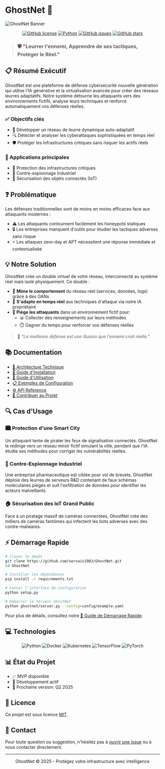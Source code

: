 # GhostNet 👻 

![GhostNet Banner](https://github.com/user-attachments/assets/f48faa12-403a-48da-b422-de9c92a0576f)

<div align="center">
  
  [![GitHub license](https://img.shields.io/github/license/servais1983/GhostNet?color=blue)](LICENSE)
  [![Python](https://img.shields.io/badge/Python-3.8+-blue.svg?logo=python&logoColor=white)](https://www.python.org)
  [![GitHub issues](https://img.shields.io/github/issues/servais1983/GhostNet)](https://github.com/servais1983/GhostNet/issues)
  [![GitHub stars](https://img.shields.io/github/stars/servais1983/GhostNet)](https://github.com/servais1983/GhostNet/stargazers)
  
</div>

> ### 🛡️ **"Leurrer l'ennemi, Apprendre de ses tactiques, Protéger le Réel."**

## 📋 Résumé Exécutif

GhostNet est une plateforme de défense cybersécurité nouvelle génération qui utilise l'IA générative et la virtualisation avancée pour créer des réseaux leurres adaptatifs. Notre système détourne les attaquants vers des environnements fictifs, analyse leurs techniques et renforce automatiquement vos défenses réelles.

### ✅ Objectifs clés
- 🔄 Développer un réseau de leurre dynamique auto-adaptatif
- 🔍 Détecter et analyser les cyberattaques sophistiquées en temps réel
- 🛡️ Protéger les infrastructures critiques sans risquer les actifs réels

### 🚀 Applications principales
- 🏢 Protection des infrastructures critiques
- 🔎 Contre-espionnage industriel
- 📱 Sécurisation des objets connectés (IoT)

## ❓ Problématique

Les défenses traditionnelles sont de moins en moins efficaces face aux attaquants modernes :

- ⚠️ Les attaquants contournent facilement les honeypots statiques
- 🔒 Les entreprises manquent d'outils pour étudier les tactiques adverses sans risque
- ⚡ Les attaques zero-day et APT nécessitent une réponse immédiate et contextualisée

## 💡 Notre Solution

GhostNet crée un double virtuel de votre réseau, interconnecté au système réel mais isolé physiquement. Ce double :

- 🔄 **Mime le comportement** du réseau réel (services, données, logs) grâce à des GANs
- 🧠 **S'adapte en temps réel** aux techniques d'attaque via notre IA propriétaire
- 🎯 **Piège les attaquants** dans un environnement fictif pour:
  - 📊 Collecter des renseignements sur leurs méthodes
  - ⏱️ Gagner du temps pour renforcer vos défenses réelles

> 💬 *"La meilleure défense est une illusion que l'ennemi croit réelle."*

## 📚 Documentation

- [📐 Architecture Technique](docs/architecture.md)
- [🔧 Guide d'Installation](docs/installation.md)
- [📖 Guide d'Utilisation](docs/user_guide.md)
- [📋 Exemples de Configuration](docs/examples/README.md)
- [⚙️ API Reference](docs/api_reference.md)
- [🤝 Contribuer au Projet](CONTRIBUTING.md)

## 🔍 Cas d'Usage

### 🏙️ Protection d'une Smart City
Un attaquant tente de pirater les feux de signalisation connectés. GhostNet le redirige vers un réseau miroir fictif simulant la ville, pendant que l'IA étudie ses méthodes pour corriger les vulnérabilités réelles.

### 🧪 Contre-Espionnage Industriel
Une entreprise pharmaceutique est ciblée pour vol de brevets. GhostNet déploie des leurres de serveurs R&D contenant de faux schémas moléculaires piégés et suit l'exfiltration de données pour identifier les acteurs malveillants.

### 🏠 Sécurisation des IoT Grand Public
Face à un piratage massif de caméras connectées, GhostNet crée des milliers de caméras fantômes qui infectent les bots adverses avec des contre-malwares.

## ⚡ Démarrage Rapide

```bash
# Cloner le dépôt
git clone https://github.com/servais1983/GhostNet.git
cd GhostNet

# Installer les dépendances
pip install -r requirements.txt

# Lancer l'interface de configuration
python setup.py

# Démarrer le serveur GhostNet
python ghostnet/server.py --config=config/example.yaml
```

Pour plus de détails, consultez notre [🚀 Guide de Démarrage Rapide](docs/quickstart.md).

## 💻 Technologies

<div align="center">
  
  ![Python](https://img.shields.io/badge/Python-FFD43B?style=for-the-badge&logo=python&logoColor=blue)
  ![Docker](https://img.shields.io/badge/Docker-2CA5E0?style=for-the-badge&logo=docker&logoColor=white)
  ![Kubernetes](https://img.shields.io/badge/kubernetes-326ce5.svg?&style=for-the-badge&logo=kubernetes&logoColor=white)
  ![TensorFlow](https://img.shields.io/badge/TensorFlow-FF6F00?style=for-the-badge&logo=tensorflow&logoColor=white)
  ![PyTorch](https://img.shields.io/badge/PyTorch-EE4C2C?style=for-the-badge&logo=pytorch&logoColor=white)
  
</div>

## 📊 État du Projet

- ✅ MVP disponible
- 🔄 Développement actif
- 📅 Prochaine version: Q2 2025

## 📄 Licence

Ce projet est sous licence [MIT](LICENSE).

## 📧 Contact

Pour toute question ou suggestion, n'hésitez pas à [ouvrir une issue](https://github.com/servais1983/GhostNet/issues) ou à nous contacter directement.

---

<div align="center">
  
  GhostNet © 2025 - Protégez votre infrastructure avec intelligence
  
</div>
